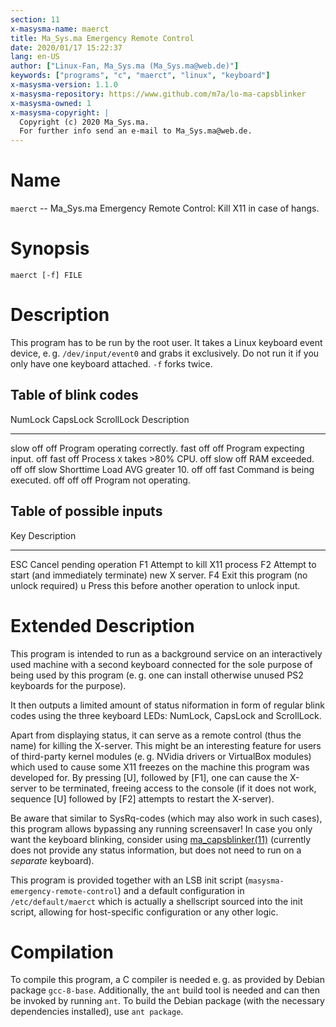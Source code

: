 ```yaml
---
section: 11
x-masysma-name: maerct
title: Ma_Sys.ma Emergency Remote Control
date: 2020/01/17 15:22:37
lang: en-US
author: ["Linux-Fan, Ma_Sys.ma (Ma_Sys.ma@web.de)"]
keywords: ["programs", "c", "maerct", "linux", "keyboard"]
x-masysma-version: 1.1.0
x-masysma-repository: https://www.github.com/m7a/lo-ma-capsblinker
x-masysma-owned: 1
x-masysma-copyright: |
  Copyright (c) 2020 Ma_Sys.ma.
  For further info send an e-mail to Ma_Sys.ma@web.de.
---
```

Name
====

`maerct` -- Ma_Sys.ma Emergency Remote Control: Kill X11 in case of hangs.

Synopsis
========

	maerct [-f] FILE

Description
===========

This program has to be run by the root user. It takes a Linux keyboard event
device, e. g. `/dev/input/event0` and grabs it exclusively. Do not run it if
you only have one keyboard attached. `-f` forks twice.

## Table of blink codes

NumLock  CapsLock  ScrollLock  Description
-------  --------  ----------  ------------------------------
slow     off       off         Program operating correctly.
fast     off       off         Program expecting input.
off      fast      off         Process `X` takes >80% CPU.
off      slow      off         RAM exceeded.
off      off       slow        Shorttime Load AVG greater 10.
off      off       fast        Command is being executed.
off      off       off         Program not operating.

## Table of possible inputs

Key  Description
---  ----------------------------------------------------------
ESC  Cancel pending operation
F1   Attempt to kill X11 process
F2   Attempt to start (and immediately terminate) new X server.
F4   Exit this program (no unlock required)
u    Press this before another operation to unlock input.

Extended Description
====================

This program is intended to run as a background service on an interactively
used machine with a second keyboard connected for the sole purpose of being
used by this program (e. g. one can install otherwise unused PS2 keyboards for
the purpose).

It then outputs a limited amount of status niformation in form of regular blink
codes using the three keyboard LEDs: NumLock, CapsLock and ScrollLock.

Apart from displaying status, it can serve as a remote control (thus the name)
for killing the X-server. This might be an interesting feature for users of
third-party kernel modules (e. g. NVidia drivers or VirtualBox modules) which
used to cause some X11 freezes on the machine this program was developed for.
By pressing [U], followed by [F1], one can cause the X-server to be
terminated, freeing access to the console (if it does not work, sequence [U]
followed by [F2] attempts to restart the X-server).

Be aware that similar to SysRq-codes (which may also work in such cases), this
program allows bypassing any running screensaver! In case you only want the
keyboard blinking, consider using [ma_capsblinker(11)](ma_capsblinker.xhtml)
(currently does not provide any status information, but does not need to run
on a _separate_ keyboard).

This program is provided together with an LSB init script
(`masysma-emergency-remote-control`) and a default configuration in
`/etc/default/maerct` which is actually a shellscript sourced into the init
script, allowing for host-specific configuration or any other logic.

Compilation
===========

To compile this program, a C compiler is needed e. g. as provided by Debian
package `gcc-8-base`. Additionally, the `ant` build tool is needed and can then
be invoked by running `ant`. To build the Debian package (with the necessary
dependencies installed), use `ant package`.
